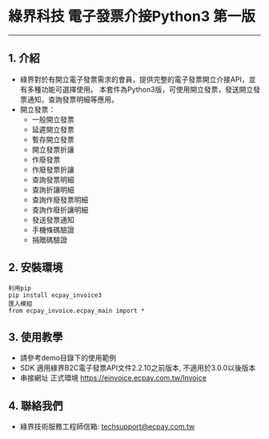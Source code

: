 # 綠界科技 電子發票介接Python3 第一版
---

## 1. 介紹

  - 綠界對於有開立電子發票需求的會員，提供完整的電子發票開立介接API，並有多種功能可選擇使用。 本套件為Python3版，可使用開立發票，發送開立發票通知，查詢發票明細等應用。
  - 開立發票：
    - 一般開立發票
    - 延遲開立發票
    - 暫存開立發票
    - 開立發票折讓
    - 作廢發票
    - 作廢發票折讓
	- 查詢發票明細	
	- 查詢折讓明細	
	- 查詢作廢發票明細	
	- 查詢作廢折讓明細	
	- 發送發票通知	
	- 手機條碼驗證	
	- 捐贈碼驗證	


## 2. 安裝環境
	利用pip
	pip install ecpay_invoice3
	匯入模組
	from ecpay_invoice.ecpay_main import *

## 3. 使用教學
  - 請參考demo目錄下的使用範例
   - SDK 適用綠界B2C電子發票API文件2.2.10之前版本, 不適用於3.0.0以後版本
  - 串接網址 正式環境 https://einvoice.ecpay.com.tw/Invoice



## 4. 聯絡我們
  - 綠界技術服務工程師信箱: techsupport@ecpay.com.tw





[//]: # (These are reference links used in the body of this note and get stripped out when the markdown processor does its job. There is no need to format nicely because it shouldn't be seen. Thanks SO - http://stackoverflow.com/questions/4823468/store-comments-in-markdown-syntax)

   
